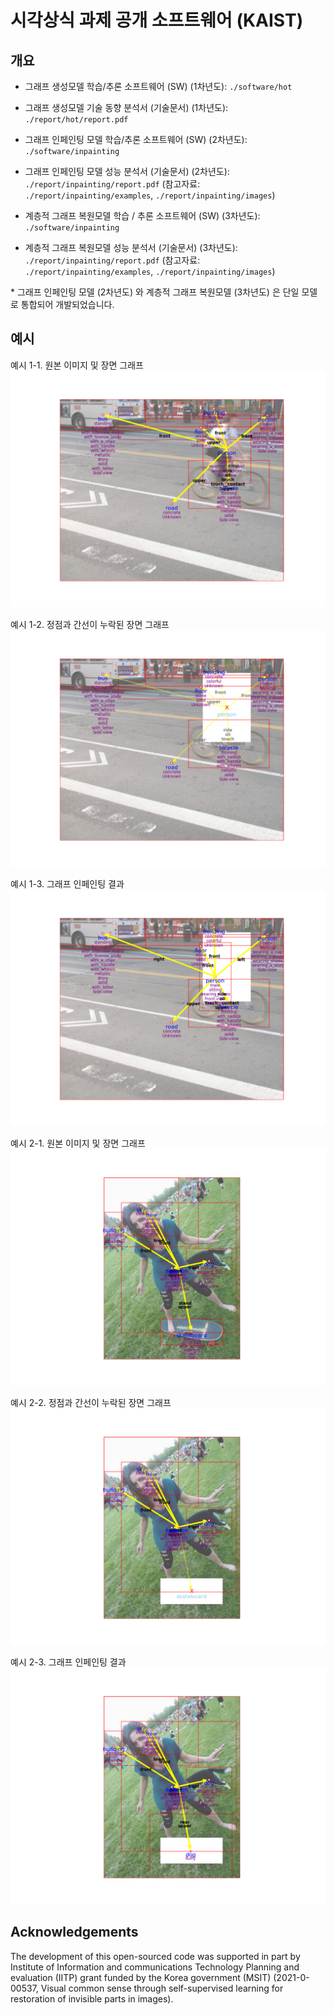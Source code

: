 # 시각상식 과제 공개 소프트웨어 (KAIST)

## 개요

- 그래프 생성모델 학습/추론 소프트웨어 (SW) (1차년도): `./software/hot`

- 그래프 생성모델 기술 동향 분석서 (기술문서) (1차년도): `./report/hot/report.pdf`

- 그래프 인페인팅 모델 학습/추론 소프트웨어 (SW) (2차년도): `./software/inpainting`

- 그래프 인페인팅 모델 성능 분석서 (기술문서) (2차년도): `./report/inpainting/report.pdf` (참고자료: `./report/inpainting/examples`, `./report/inpainting/images`)

- 계층적 그래프 복원모델 학습 / 추론 소프트웨어 (SW) (3차년도): `./software/inpainting`

- 계층적 그래프 복원모델 성능 분석서 (기술문서) (3차년도): `./report/inpainting/report.pdf` (참고자료: `./report/inpainting/examples`, `./report/inpainting/images`)

\* 그래프 인페인팅 모델 (2차년도) 와 계층적 그래프 복원모델 (3차년도) 은 단일 모델로 통합되어 개발되었습니다.

## 예시

예시 1-1. 원본 이미지 및 장면 그래프
![img](./report/inpainting/examples/2410752_2.png)

예시 1-2. 정점과 간선이 누락된 장면 그래프
![masked_img](./report/inpainting/examples/2410752_2_masked.png)

예시 1-3. 그래프 인페인팅 결과
![output_img](./report/inpainting/examples/2410752_2_output.png)

예시 2-1. 원본 이미지 및 장면 그래프
![img](./report/inpainting/examples/2411398_0.png)

예시 2-2. 정점과 간선이 누락된 장면 그래프
![masked_img](./report/inpainting/examples/2411398_0_masked.png)

예시 2-3. 그래프 인페인팅 결과
![output_img](./report/inpainting/examples/2411398_0_output.png)

## Acknowledgements

The development of this open-sourced code was supported in part by Institute of Information and communications Technology Planning and evaluation (IITP) grant funded by the Korea government (MSIT) (2021-0-00537, Visual common sense through self-supervised learning for restoration of invisible parts in images).
